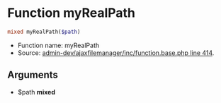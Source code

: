 Function myRealPath
===========================





```php
mixed myRealPath($path)
```

* Function name: myRealPath
* Source: [admin-dev/ajaxfilemanager/inc/function.base.php line 414](https://github.com/PrestaShop/PrestaShop/blob/1.5.6.3/admin-dev/ajaxfilemanager/inc/function.base.php#L414).

Arguments
---------

* $path **mixed**

